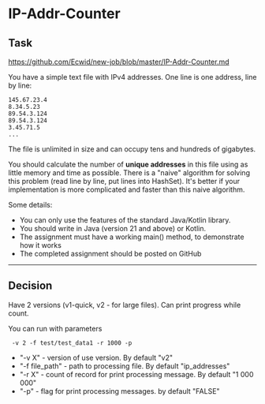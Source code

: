 # IP-Addr-Counter

## Task

https://github.com/Ecwid/new-job/blob/master/IP-Addr-Counter.md

You have a simple text file with IPv4 addresses. One line is one address, line by line:

```
145.67.23.4
8.34.5.23
89.54.3.124
89.54.3.124
3.45.71.5
...
```

The file is unlimited in size and can occupy tens and hundreds of gigabytes.

You should calculate the number of __unique addresses__ in this file using as little memory and time as possible.
There is a "naive" algorithm for solving this problem (read line by line, put lines into HashSet).
It's better if your implementation is more complicated and faster than this naive algorithm.

Some details:
- You can only use the features of the standard Java/Kotlin library.
- You should write in Java (version 21 and above) or Kotlin.
- The assignment must have a working main() method, to demonstrate how it works
- The completed assignment should be posted on GitHub
---

## Decision

Have 2 versions (v1-quick, v2 - for large files).
Can print progress while count.

You can run with parameters
```
 -v 2 -f test/test_data1 -r 1000 -p
```
* "-v X" - version of use version. By default "v2"
* "-f file_path" - path to processing file. By default "ip_addresses"
* "-r X" - count of record for print processing message. By default "1 000 000"
* "-p" - flag for print processing messages. by default "FALSE"